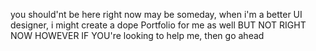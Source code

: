 you should'nt be here right now
may be someday, when i'm a better UI designer, i might create a dope Portfolio for me as well
BUT NOT RIGHT NOW
HOWEVER IF YOU're looking to help me, then go ahead

